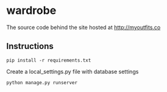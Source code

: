 # wardrobe
The source code behind the site hosted at http://myoutfits.co

## Instructions
```
pip install -r requirements.txt
```
Create a local_settings.py file with database settings
```
python manage.py runserver
```
